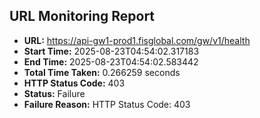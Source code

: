 ## URL Monitoring Report

- **URL:** https://api-gw1-prod1.fisglobal.com/gw/v1/health
- **Start Time:** 2025-08-23T04:54:02.317183
- **End Time:** 2025-08-23T04:54:02.583442
- **Total Time Taken:** 0.266259 seconds
- **HTTP Status Code:** 403
- **Status:** Failure
- **Failure Reason:** HTTP Status Code: 403
